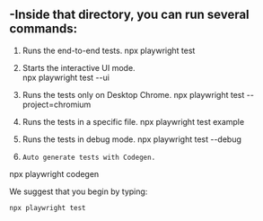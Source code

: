 ## -Inside that directory, you can run several commands:

1. Runs the end-to-end tests.
  npx playwright test

2. Starts the interactive UI mode.   
  npx playwright test --ui

3. Runs the tests only on Desktop Chrome.
  npx playwright test --project=chromium

4. Runs the tests in a specific file.
  npx playwright test example

5. Runs the tests in debug mode.
  npx playwright test --debug
    
6.     Auto generate tests with Codegen.
  npx playwright codegen


We suggest that you begin by typing:

    npx playwright test